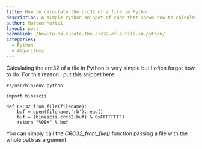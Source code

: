 ```yaml
---
title: How to calculate the crc32 of a file in Python
description: A simple Python snippet of code that shows how to calculate crc32 of a file
author: Matteo Mattei
layout: post
permalink: /how-to-calculate-the-crc32-of-a-file-in-python/
categories:
  - Python
  - Algorithms
---
```

Calculating the crc32 of a file in Python is very simple but I often forgot how to do. For this reason I put this snippet here:

```
#!/usr/bin/env python

import binascii

def CRC32_from_file(filename):
    buf = open(filename,'rb').read()
    buf = (binascii.crc32(buf) & 0xFFFFFFFF)
    return "%08X" % buf
```

You can simply call the *CRC32_from_file()* function passing a file with the whole path as argument.
